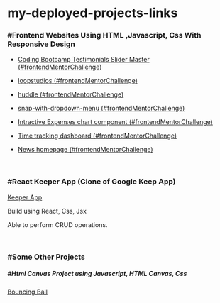 # my-deployed-projects-links
<h3>#Frontend Websites Using HTML ,Javascript, Css With Responsive Design</h3>
<ul>
  <li>
    
<a href="https://courageous-llama-e4779d.netlify.app/">Coding Bootcamp Testimonials Slider Master (#frontendMentorChallenge)</a>
  </li>
  <li>
    
<a href="https://loopstudios-webbbb.netlify.app/">loopstudios (#frontendMentorChallenge)</a>
  </li>
  <li>
    
<a href="https://huddle-web-frontend-mentor-challenge.netlify.app/">huddle (#frontendMentorChallenge)</a>
  </li>
  <li>
    
<a href="https://snap-with-dropdown-menu.netlify.app/">snap-with-dropdown-menu (#frontendMentorChallenge)</a>
  </li>
  <li>
    
<a href="https://cozy-tanuki-21f0d2.netlify.app/">Intractive Expenses chart component  (#frontendMentorChallenge)</a>
  </li>
  <li>
    
<a href="https://remarkable-kashata-c7d55e.netlify.app/">Time tracking dashboard  (#frontendMentorChallenge)</a>
  </li>
  <li>
    
<a href="https://splendorous-queijadas-cbb55d.netlify.app/">News homepage (#frontendMentorChallenge)</a>
  </li>
</ul>

<br>

<h3>#React Keeper App (Clone of Google Keep App)</h3>
<a href="https://keeper-react-appp.netlify.app/">Keeper App</a>
<p>Build using React, Css, Jsx</p>
<p>Able to perform CRUD operations.</p>

<br>
<h3>#Some Other Projects</h3>
<h5>#Html Canvas Project using Javascript, HTML Canvas, Css</h5>
<a href="https://bouncing-ball-using-javascript.netlify.app/">Bouncing Ball</a>
